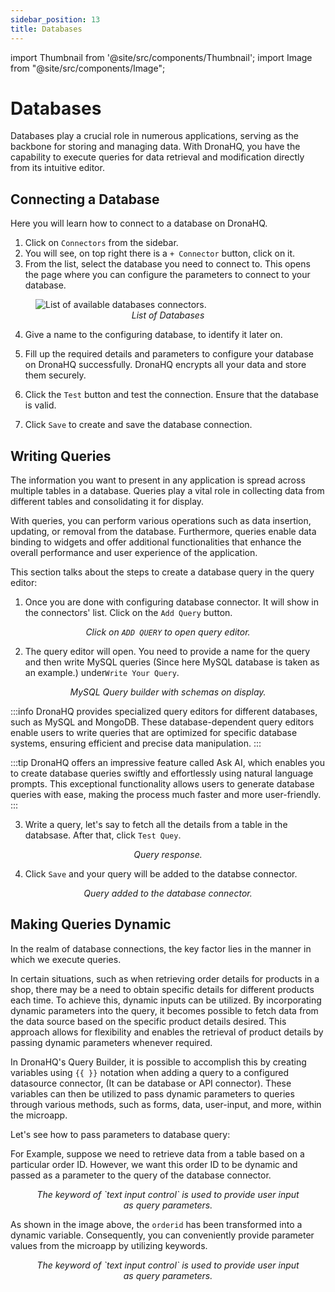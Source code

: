```yaml
---
sidebar_position: 13
title: Databases
---
```



import Thumbnail from '@site/src/components/Thumbnail';
import Image from "@site/src/components/Image";

# Databases

Databases play a crucial role in numerous applications, serving as the backbone for storing and managing data. With DronaHQ, you have the capability to execute queries for data retrieval and modification directly from its intuitive editor.

## Connecting a Database

Here you will learn how to connect to a database on DronaHQ.

1. Click on `Connectors` from the sidebar.
2. You will see, on top right there is a `+ Connector` button, click on it.
3. From the list, select the database you need to connect to. This opens the page where you can configure the parameters to connect to your database.

<figure>
  <Image
    src='/img/connecting-datasource/databases-list.png'
    style={{ width: "60%", height: "auto" }}
    alt='List of available databases connectors.'
  />
  <figcaption align='center'>
    <i>List of Databases</i>
  </figcaption>
</figure> 

4. Give a name to the configuring database, to identify it later on.

5. Fill up the required details and parameters to configure your database on DronaHQ successfully. DronaHQ encrypts all your data and store them securely.

6. Click the `Test` button and test the connection. Ensure that the database is valid.

7. Click `Save` to create and save the database connection.

## Writing Queries

The information you want to present in any application is spread across multiple tables in a database. Queries play a vital role in collecting data from different tables and consolidating it for display. 

With queries, you can perform various operations such as data insertion, updating, or removal from the database. Furthermore, queries enable data binding to widgets and offer additional functionalities that enhance the overall performance and user experience of the application.



This section talks about the steps to create a database query in the query editor:

1. Once you are done with configuring database connector. It will show in the connectors' list. Click on the `Add Query` button. 

<figure>
  <Thumbnail src="/img/connecting-datasource/write-query.png" alt="Add Query" />
  <figcaption align = "center"><i>Click on <code>ADD QUERY</code> to open query editor.</i></figcaption>
</figure>

2. The query editor will open. You need to provide a name for the query and then write MySQL queries (Since here MySQL database is taken as an example.) under`Write Your Query`.

<figure>
  <Thumbnail src="/img/connecting-datasource/query-builder.jpeg" alt="Query Builder" />
  <figcaption align = "center"><i>MySQL Query builder with schemas on display.</i></figcaption>
</figure>

:::info
  DronaHQ provides specialized query editors for different databases, such as MySQL and MongoDB. These database-dependent query editors enable users to write queries that are optimized for specific database systems, ensuring efficient and precise data manipulation.
:::

:::tip
 DronaHQ offers an impressive feature called Ask AI, which enables you to create database queries swiftly and effortlessly using natural language prompts. This exceptional functionality allows users to generate database queries with ease, making the process much faster and more user-friendly.
:::

3. Write a query, let's say to fetch all the details from a table in the databsase. After that, click `Test Quey`.

<figure>
  <Thumbnail src="/img/connecting-datasource/query-res.jpeg" alt="Query Response" />
  <figcaption align = "center"><i>Query response.</i></figcaption>
</figure>

4. Click `Save` and your query will be added to the databse connector.

<figure>
  <Thumbnail src="/img/connecting-datasource/query-added.jpeg" alt="Query added to the database connector." />
  <figcaption align = "center"><i>Query added to the database connector.</i></figcaption>
</figure>


## Making Queries Dynamic

In the realm of database connections, the key factor lies in the manner in which we execute queries. 

In certain situations, such as when retrieving order details for products in a shop, there may be a need to obtain specific details for different products each time. To achieve this, dynamic inputs can be utilized. By incorporating dynamic parameters into the query, it becomes possible to fetch data from the data source based on the specific product details desired. This approach allows for flexibility and enables the retrieval of product details by passing dynamic parameters whenever required.


In DronaHQ's Query Builder, it is possible to accomplish this by creating variables using `{{ }}` notation when adding a query to a configured datasource connector, (It can be database or API connector). These variables can then be utilized to pass dynamic parameters to queries through various methods, such as forms, data, user-input, and more, within the microapp.



Let's see how to pass parameters to database query:


For Example, suppose we need to retrieve data from a table based on a particular order ID. However, we want this order ID to be dynamic and passed as a parameter to the query of the database connector.

<figure>
  <Thumbnail
    src='/img/connecting-datasource/datasource-passParam.gif'
    style={{ width: "100%", height: "auto" }}
    alt='List of available databases connectors.'
  />
  <figcaption align='center'>
    <i>The keyword of `text input control` is used to provide user input as query parameters.</i>
  </figcaption>
</figure>


As shown in the image above, the `orderid` has been transformed into a dynamic variable. Consequently, you can conveniently provide parameter values from the microapp by utilizing keywords.


<figure>
  <Thumbnail
    src='/img/connecting-datasource/database-pass-query.png'
    style={{ width: "100%", height: "auto" }}
    alt='List of available databases connectors.'
  />
  <figcaption align='center'>
    <i>The keyword of `text input control` is used to provide user input as query parameters.</i>
  </figcaption>
</figure>


